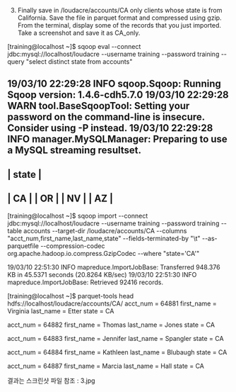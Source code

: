 3. Finally save in /loudacre/accounts/CA only clients whose state is from California. Save the file
in parquet format and compressed using gzip. From the terminal, display some of the records
that you just imported. Take a screenshot and save it as CA_only.

[training@localhost ~]$ sqoop eval --connect jdbc:mysql://localhost/loudacre --username training --password training --query "select distinct state from accounts"

19/03/10 22:29:28 INFO sqoop.Sqoop: Running Sqoop version: 1.4.6-cdh5.7.0
19/03/10 22:29:28 WARN tool.BaseSqoopTool: Setting your password on the command-line is insecure. Consider using -P instead.
19/03/10 22:29:28 INFO manager.MySQLManager: Preparing to use a MySQL streaming resultset.
------------------------
| state                |
------------------------
| CA                   |
| OR                   |
| NV                   |
| AZ                   |
------------------------

[training@localhost ~]$ sqoop import --connect jdbc:mysql://localhost/loudacre --username training --password training --table accounts --target-dir /loudacre/accounts/CA --columns "acct_num,first_name,last_name,state" --fields-terminated-by "\t" --as-parquetfile --compression-codec org.apache.hadoop.io.compress.GzipCodec --where "state='CA'"

19/03/10 22:51:30 INFO mapreduce.ImportJobBase: Transferred 948.376 KB in 45.5371 seconds (20.8264 KB/sec)
19/03/10 22:51:30 INFO mapreduce.ImportJobBase: Retrieved 92416 records.

[training@localhost ~]$ parquet-tools head hdfs://localhost/loudacre/accounts/CA/
acct_num = 64881
first_name = Virginia
last_name = Etter
state = CA

acct_num = 64882
first_name = Thomas
last_name = Jones
state = CA

acct_num = 64883
first_name = Jennifer
last_name = Spangler
state = CA

acct_num = 64884
first_name = Kathleen
last_name = Blubaugh
state = CA

acct_num = 64887
first_name = Marcia
last_name = Hall
state = CA

결과는 스크린샷 파일 참조  : 3.jpg



